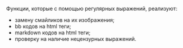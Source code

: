 Функции, которые с помощью регулярных выражений, реализуют:
*	замену смайликов на их изображения;
*	bb кодов на html теги;
*	markdown кодов на html теги;
*	проверку на наличие нецензурных выражений.